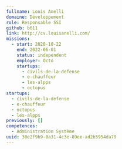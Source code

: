 ```yaml
---
fullname: Louis Anelli
domaine: Développement
role: Responsable SSI
github: b611
link: http://cv.louisanelli.com/
missions:
  - start: 2020-10-22
    end: 2022-06-01
    status: independent
    employer: Octo
    startups:
      - civils-de-la-defense
      - e-chauffeur
      - les-alpps
      - octopus
startups:
  - civils-de-la-defense
  - e-chauffeur
  - octopus
  - les-alpps
previously: []
competences:
  - Administration Système
uuid: 30e2f9b9-0a31-4c3e-89ee-ad2b5954da79
---
```

